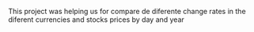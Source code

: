 This project was helping us for compare de diferente change rates in the diferent currencies and stocks prices by day and year  
